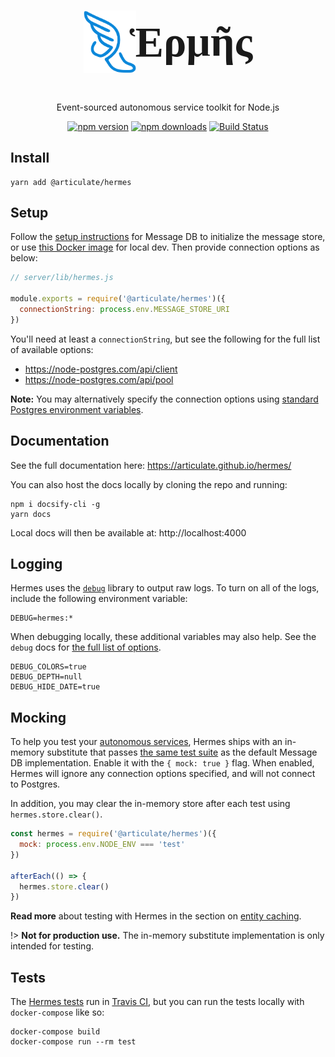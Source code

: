 <style>
  @font-face {
    font-family: GentiumPlus-I;
    src: url("fonts/GentiumPlus-I.woff") format("woff");
  }
</style>

<h1 style="align-items: center; color: var(--theme-color); display: flex; font-family: GentiumPlus-I; font-size: 68px; justify-content: center; line-height: 1;">
  <img src="images/icon.svg" height="100px" alt="Hermes" style="margin-right: -11px"/>Ἑρμῆς
</h1>

<p align="center">
  Event-sourced autonomous service toolkit for Node.js
</p>
<p align="center">
  <a href="https://www.npmjs.com/package/@articulate/hermes"><img src="https://img.shields.io/npm/v/@articulate/hermes" alt="npm version" style="max-width:100%;"></a>
  <a href="https://www.npmjs.com/package/@articulate/hermes"><img src="https://img.shields.io/npm/dm/@articulate/hermes" alt="npm downloads" style="max-width:100%;"></a>
  <a href="https://travis-ci.org/articulate/hermes"><img src="https://travis-ci.org/articulate/hermes.svg?branch=master" alt="Build Status" style="max-width:100%;"></a>
</p>

## Install

```
yarn add @articulate/hermes
```

## Setup

Follow the [setup instructions](https://github.com/message-db/message-db) for Message DB to initialize the message store, or use [this Docker image](https://hub.docker.com/r/articulate/message-db) for local dev.  Then provide connection options as below:

```js
// server/lib/hermes.js

module.exports = require('@articulate/hermes')({
  connectionString: process.env.MESSAGE_STORE_URI
})
```

You'll need at least a `connectionString`, but see the following for the full list of available options:
- https://node-postgres.com/api/client
- https://node-postgres.com/api/pool

**Note:** You may alternatively specify the connection options using [standard Postgres environment variables](https://www.postgresql.org/docs/current/libpq-envars.html).

## Documentation

See the full documentation here: https://articulate.github.io/hermes/

You can also host the docs locally by cloning the repo and running:

```
npm i docsify-cli -g
yarn docs
```

Local docs will then be available at: http://localhost:4000

## Logging

Hermes uses the [`debug`](https://github.com/visionmedia/debug) library to output raw logs.  To turn on all of the logs, include the following environment variable:

```
DEBUG=hermes:*
```

When debugging locally, these additional variables may also help.  See the `debug` docs for [the full list of options](https://github.com/visionmedia/debug/#environment-variables).

```
DEBUG_COLORS=true
DEBUG_DEPTH=null
DEBUG_HIDE_DATE=true
```

## Mocking

To help you test your [autonomous services](/core-concepts?id=service), Hermes ships with an in-memory substitute that passes [the same test suite](https://github.com/articulate/hermes/tree/master/test) as the default Message DB implementation.  Enable it with the `{ mock: true }` flag.  When enabled, Hermes will ignore any connection options specified, and will not connect to Postgres.

In addition, you may clear the in-memory store after each test using `hermes.store.clear()`.

```js
const hermes = require('@articulate/hermes')({
  mock: process.env.NODE_ENV === 'test'
})

afterEach(() => {
  hermes.store.clear()
})
```

**Read more** about testing with Hermes in the section on [entity caching](/api?id=caching).

!> **Not for production use.**  The in-memory substitute implementation is only intended for testing.

## Tests

The [Hermes tests](https://github.com/articulate/hermes/tree/master/test) run in [Travis CI](https://travis-ci.org/github/articulate/hermes), but you can run the tests locally with `docker-compose` like so:

```
docker-compose build
docker-compose run --rm test
```
